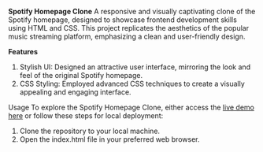 **Spotify Homepage Clone**
A responsive and visually captivating clone of the Spotify homepage, designed to showcase frontend development skills using HTML and CSS. 
This project replicates the aesthetics of the popular music streaming platform, emphasizing a clean and user-friendly design.

**Features**

1. Stylish UI: Designed an attractive user interface, mirroring the look and feel of the original Spotify homepage.
2. CSS Styling: Employed advanced CSS techniques to create a visually appealing and engaging interface.

Usage
To explore the Spotify Homepage Clone, either access the [live demo here](https://spotify-clone-jet-sigma.vercel.app/)
or follow these steps for local deployment:

1. Clone the repository to your local machine.
2. Open the index.html file in your preferred web browser.

